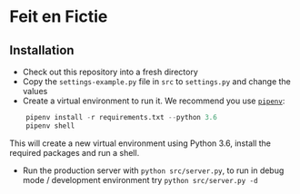 # Feit en Fictie

## Installation
* Check out this repository into a fresh directory
* Copy the `settings-example.py` file in `src` to `settings.py` and change the values
* Create a virtual environment to run it. We recommend you use [`pipenv`](https://docs.pipenv.org/):
```python
    pipenv install -r requirements.txt --python 3.6
    pipenv shell
```
This will create a new virtual environment using Python 3.6, install the required packages and run a shell.
* Run the production server with `python src/server.py`, to run in debug mode / development environment try `python src/server.py -d`